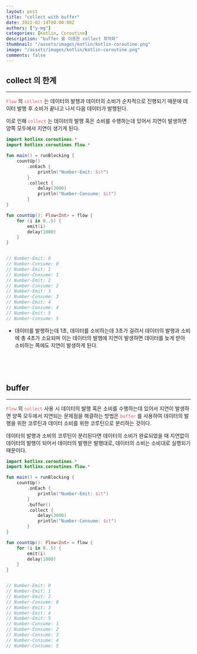 ```yaml
---
layout: post
title: "collect with buffer"
date: 2022-02-14T00:00:00Z
authors: ["y-mg"]
categories: [Kotlin, Coroutine]
description: "buffer 를 이용한 collect 최적화"
thumbnail: "/assets/images/kotlin/kotlin-coroutine.png"
image: "/assets/images/kotlin/kotlin-coroutine.png"
comments: false
---
```


## collect 의 한계
***
<code style="color: #eb5657;">Flow</code> 의 <code style="color: #eb5657;">collect</code> 는 데이터의 발행과 데이터의 소비가 순차적으로 진행되기 때문에 데이터 발행 후 소비가 끝나고 나서 다음 데이터가 발행된다.
<br/>

이로 인해 <code style="color: #eb5657;">collect</code> 는 데이터의 발행 혹은 소비를 수행하는데 있어서 지연이 발생하면 양쪽 모두에서 지연이 생기게 된다.
<br/>

```kotlin
import kotlinx.coroutines.*
import kotlinx.coroutines.flow.*

fun main() = runBlocking {
    countUp()
        .onEach {
            println("Number-Emit: $it")
        }
        .collect {
            delay(3000)
            println("Number-Consume: $it")
        }
}

fun countUp(): Flow<Int> = flow {
    for (i in 0..5) {
        emit(i)
        delay(1000)
    }
}


// Number-Emit: 0
// Number-Consume: 0
// Number-Emit: 1
// Number-Consume: 1
// Number-Emit: 2
// Number-Consume: 2
// Number-Emit: 3
// Number-Consume: 3
// Number-Emit: 4
// Number-Consume: 4
// Number-Emit: 5
// Number-Consume: 5
```
- 데이터를 발행하는데 1초, 데이터를 소비하는데 3초가 걸려서 데이터의 발행과 소비에 총 4초가 소요되며 이는 데이터의 발행에 지연이 발생하면 데이터를 늦게 받아 소비하는 쪽에도 지연이 발생하게 된다.
<br/>
<br/>
<br/>



## buffer
***
<code style="color: #eb5657;">Flow</code> 의 <code style="color: #eb5657;">collect</code> 사용 시 데이터의 발행 혹은 소비를 수행하는데 있어서 지연이 발생하면 양쪽 모두에서 지연되는 문제점을 해결하는 방법은 <code style="color: #eb5657;">buffer</code> 를 사용하여 데이터의 발행을 위한 코루틴과 데이터 소비를 위한 코루틴으로 분리하는 것이다.
<br/>

데이터의 발행과 소비의 코루틴이 분리된다면 데이터의 소비가 완료되었을 때 지연없이 데이터의 발행이 되어서 데이터의 발행은 발행대로, 데이터의 소비는 소비대로 실행되기 때문이다.
<br/>

```kotlin
import kotlinx.coroutines.*
import kotlinx.coroutines.flow.*

fun main() = runBlocking {
    countUp()
        .onEach {
            println("Number-Emit: $it")
        }
        .buffer()
        .collect {
            delay(3000)
            println("Number-Consume: $it")
        }
}

fun countUp(): Flow<Int> = flow {
    for (i in 0..5) {
        emit(i)
        delay(1000)
    }
}


// Number-Emit: 0
// Number-Emit: 1
// Number-Emit: 2
// Number-Consume: 0
// Number-Emit: 3
// Number-Emit: 4
// Number-Emit: 5
// Number-Consume: 1
// Number-Consume: 2
// Number-Consume: 3
// Number-Consume: 4
// Number-Consume: 5
```